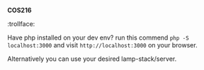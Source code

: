 **COS216**

:trollface:

Have php installed on your dev env? run this commend
``php -S localhost:3000``
and visit ``http://localhost:3000`` on your browser.

Alternatively you can use your desired lamp-stack/server.  